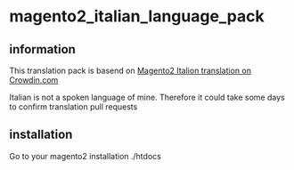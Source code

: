 # magento2_italian_language_pack

## information

This translation pack is basend on [Magento2 Italion translation on Crowdin.com](https://crowdin.com/project/magento-2/it#)

Italian is not a spoken language of mine. Therefore it could take some days to confirm translation pull requests

## installation

Go to your magento2 installation ./htdocs

